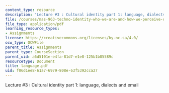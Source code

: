 ```yaml
---
content_type: resource
description: 'Lecture #3 : Cultural identity part 1: language, dialects and email'
file: /courses/mas-963-techno-identity-who-we-are-and-how-we-perceive-ourselves-and-others-spring-2002/f06d1ee861a76979808e63f5392cca27_language.pdf
file_type: application/pdf
learning_resource_types:
- Assignments
license: https://creativecommons.org/licenses/by-nc-sa/4.0/
ocw_type: OCWFile
parent_title: Assignments
parent_type: CourseSection
parent_uid: a6d5101e-e4fa-81d7-e1e8-125b1b85589c
resourcetype: Document
title: language.pdf
uid: f06d1ee8-61a7-6979-808e-63f5392cca27
---
```

Lecture #3 : Cultural identity part 1: language, dialects and email